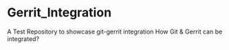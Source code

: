 # Gerrit_Integration
A Test Repository to showcase git-gerrit integration
How Git & Gerrit can be integrated?
